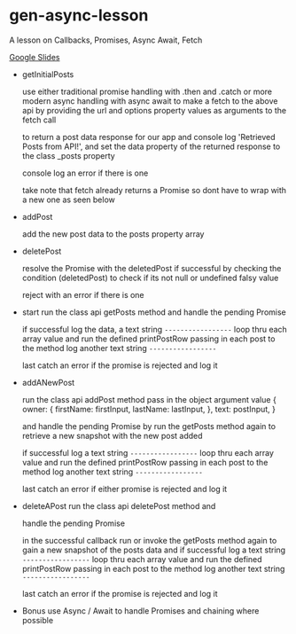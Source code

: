 # gen-async-lesson
A lesson on Callbacks, Promises, Async Await, Fetch

[Google Slides](https://docs.google.com/presentation/d/1KdKFBntJypRml36RHKzgr6-77YS5rh9wR229eErNW5A/edit#slide=id.p1)

-   getInitialPosts 
  
    use either traditional promise handling with .then and .catch or more modern async
    handling with async await to make a fetch to the above api
    by providing the url and options property values as arguments to the fetch call

    to return a post data response for our app and
    console log 'Retrieved Posts from API!', and set the data property of the
    returned response to the class _posts property
    
    console log an error if there is one
    
    take note that fetch already returns a Promise so dont have to
    wrap with a new one as seen below

- addPost
  
  add the new post data to the posts property array

- deletePost

   resolve the Promise with the deletedPost if successful
   by checking the condition (deletedPost) to check if its not null
   or undefined falsy value
   
   reject with an error if there is one

- start
    run the class api getPosts method and handle the pending Promise
  
    if successful log the data, a text string `-----------------`
    loop thru each array value and run the defined printPostRow
    passing in each post to the method
    log another text string `-----------------`
  
    last catch an error if the promise is rejected and log it

- addANewPost
   
    run the class api addPost method
    pass in the object argument value
    {
      owner: {
        firstName: firstInput,
        lastName: lastInput,
      },
      text: postInput,
    }
    
    and handle the pending Promise by
    run the getPosts method again to retrieve a new snapshot with the new post added
    
    if successful log a text string `-----------------`
    loop thru each array value and run the defined printPostRow
    passing in each post to the method
     log another text string `-----------------`
    
    last catch an error if either promise is rejected and log it

- deleteAPost
    run the class api deletePost method and
  
    handle the pending Promise
    
    in the successful callback run or invoke the getPosts method again
    to gain a new snapshot of the posts data and
    if successful log a text string `-----------------`
    loop thru each array value and run the defined printPostRow
    passing in each post to the method
    log another text string `-----------------`
    
    last catch an error if the promise is rejected and log it

- Bonus use Async / Await to handle Promises and chaining where possible